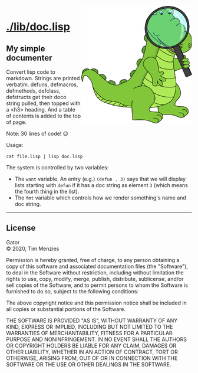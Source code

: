 <a name=top>
<img width=300 align=right src="https://raw.githubusercontent.com/timm/gator/main/docs/img/gator.png">

# [./lib/doc.lisp](/src/./lib/doc.lisp)

##  My simple documenter

Convert lisp code to markdown.  Strings are printed
verbatim.  defuns, defmacros, defmethods, defclass,
defstructs get their doco string pulled, then topped with a
&lt;h3> heading. And a table of contents is added to the top of
page.

Note: 30 lines of code! :wink:

Usage: 

    cat file.lisp | lisp doc.lisp

The system is controlled by two variables:

- The `want` variable.
  An entry (e.g.) `(defun . 3)` says that we will display lists
  starting with `defun` if it has a doc string as element `3`
  (which means the fourth thing in the list).
- The `fmt` variable which controls how we render something's
  name and doc string.


<hr>


## License

Gator   
&copy; 2020, Tim Menzies

Permission is hereby granted, free of charge, to any person obtaining
a copy of this software and associated documentation files (the
"Software"), to deal in the Software without restriction, including
without limitation the rights to use, copy, modify, merge, publish,
distribute, sublicense, and/or sell copies of the Software, and to
permit persons to whom the Software is furnished to do so, subject
to the following conditions:

The above copyright notice and this permission notice shall be
included in all copies or substantial portions of the Software.

THE SOFTWARE IS PROVIDED "AS IS", WITHOUT WARRANTY OF ANY KIND,
EXPRESS OR IMPLIED, INCLUDING BUT NOT LIMITED TO THE WARRANTIES OF
MERCHANTABILITY, FITNESS FOR A PARTICULAR PURPOSE AND NONINFRINGEMENT.
IN NO EVENT SHALL THE AUTHORS OR COPYRIGHT HOLDERS BE LIABLE FOR
ANY CLAIM, DAMAGES OR OTHER LIABILITY, WHETHER IN AN ACTION OF
CONTRACT, TORT OR OTHERWISE, ARISING FROM, OUT OF OR IN CONNECTION
WITH THE SOFTWARE OR THE USE OR OTHER DEALINGS IN THE SOFTWARE.

